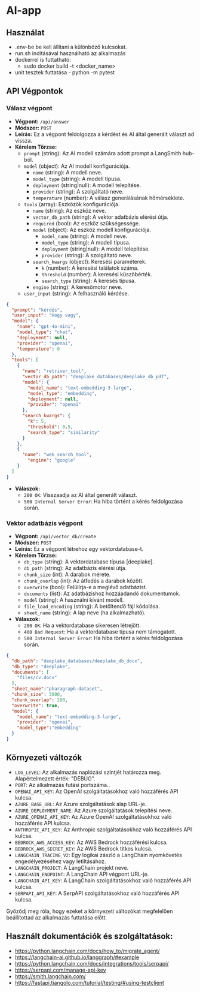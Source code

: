 # AI-app

## Használat

  - .env-be be kell állítani a különböző kulcsokat.
  - run.sh indításával használható az alkalmazás
  - dockerrel is futtatható:
      - sudo docker build -t <docker_name>
  - unit tesztek futtatása - python -m pytest

## API Végpontok

### Válasz végpont

- **Végpont:** `/api/answer`
- **Módszer:** `POST`
- **Leírás:** Ez a végpont feldolgozza a kérdést és AI által generált választ ad vissza.
- **Kérelem Törzse:**
    - `prompt` (string): Az AI modell számára adott prompt a LangSmith hub-ból.
    - `model` (object): Az AI modell konfigurációja.
      - `name` (string): A modell neve.
      - `model_type` (string): A modell típusa.
      - `deployment` (string|null): A modell telepítése.
      - `provider` (string): A szolgáltató neve.
      - `temperature` (number): A válasz generálásának hőmérséklete.
    - `tools` (array): Eszközök konfigurációja.
      - `name` (string): Az eszköz neve.
      - `vector_db_path` (string): A vektor adatbázis elérési útja.
      - `required` (bool): Az eszköz szükségessége.
      - `model` (object): Az eszköz modell konfigurációja.
        - `model_name` (string): A modell neve.
        - `model_type` (string): A modell típusa.
        - `deployment` (string|null): A modell telepítése.
        - `provider` (string): A szolgáltató neve.
      - `search_kwargs` (object): Keresési paraméterek.
        - `k` (number): A keresési találatok száma.
        - `threshold` (number): A keresési küszöbérték.
        - `search_type` (string): A keresés típusa.
      - `engine` (string): A keresőmotor neve.
    - `user_input` (string): A felhasználó kérdése.


```json
{
  "prompt": "kérdés",
  "user_input": "Hogy vagy",
  "model": {
    "name": "gpt-4o-mini",
    "model_type": "chat",
    "deployment": null,
    "provider": "openai",
    "temperature": 0
  },
  "tools": [
    {
      "name": "retriver_tool",
      "vector_db_path": "deeplake_databases/deeplake_db_pdf",
      "model": {
        "model_name": "text-embedding-3-large",
        "model_type": "embedding",
        "deployment": null,
        "provider": "openai"
      },
      "search_kwargs": {
        "k": 5,
        "threshold": 0.5,
        "search_type": "similarity"
      }
    },
    {
      "name": "web_search_tool",
        "engine": "google"
    }
  ]
}
```

- **Válaszok:**
    - `200 OK`: Visszaadja az AI által generált választ.
    - `500 Internal Server Error`: Ha hiba történt a kérés feldolgozása során.


### Vektor adatbázis végpont

- **Végpont:** `/api/vector_db/create`
- **Módszer:** `POST`
- **Leírás:** Ez a végpont létrehoz egy vektordatabase-t.
- **Kérelem Törzse:**
    - `db_type` (string): A vektordatabase típusa [deeplake].
    - `db_path` (string): Az adatbázis elérési útja.
    - `chunk_size` (int): A darabok mérete.
    - `chunk_overlap` (int): Az átfedés a darabok között.
    - `overwrite` (bool): Felülírja-e a meglévő adatbázist.
    - `documents` (list): Az adatbázishoz hozzáadandó dokumentumok.
    - `model` (string): A használni kívánt modell.
    - `file_load_encoding` (string): A betöltendő fájl kódolása.
    - `sheet_name` (string): A lap neve (ha alkalmazható).
- **Válaszok:**
    - `200 OK`: Ha a vektordatabase sikeresen létrejött.
    - `400 Bad Request`: Ha a vektordatabase típusa nem támogatott.
    - `500 Internal Server Error`: Ha hiba történt a kérés feldolgozása során.

```json
{
  "db_path": "deeplake_databases/deeplake_db_docx",
  "db_type": "deeplake",
  "documents": [
    "files/cv.docx"
  ],
  "sheet_name":"pharagraph-dataset",
  "chunk_size": 3000,
  "chunk_overlap": 200,
  "overwrite": true,
  "model": {
    "model_name": "text-embedding-3-large",
    "provider": "openai",
    "model_type":"embedding"
  }
}
```

## Környezeti változók
- `LOG_LEVEL`: Az alkalmazás naplózási szintjét határozza meg. Alapértelmezett érték: "DEBUG".
- `PORT`: Az alkalmazás futási portszáma..
- `OPENAI_API_KEY`: Az OpenAI szolgáltatásokhoz való hozzáférés API kulcsa.
- `AZURE_BASE_URL`: Az Azure szolgáltatások alap URL-je.
- `AZURE_DEPLOYMENT_NAME`: Az Azure szolgáltatások telepítési neve.
- `AZURE_OPENAI_API_KEY`: Az Azure OpenAI szolgáltatásokhoz való hozzáférés API kulcsa.
- `ANTHROPIC_API_KEY`: Az Anthropic szolgáltatásokhoz való hozzáférés API kulcsa.
- `BEDROCK_AWS_ACCESS_KEY`: Az AWS Bedrock hozzáférési kulcsa.
- `BEDROCK_AWS_SECRET_KEY`: Az AWS Bedrock titkos kulcsa.
- `LANGCHAIN_TRACING_V2`: Egy logikai zászló a LangChain nyomkövetés engedélyezéséhez vagy letiltásához.
- `LANGCHAIN_PROJECT`: A LangChain projekt neve.
- `LANGCHAIN_ENDPOINT`: A LangChain API végpont URL-je.
- `LANGCHAIN_API_KEY`: A LangChain szolgáltatásokhoz való hozzáférés API kulcsa.
- `SERPAPI_API_KEY`: A SerpAPI szolgáltatásokhoz való hozzáférés API kulcsa.

Győződj meg róla, hogy ezeket a környezeti változókat megfelelően beállítottad az alkalmazás futtatása előtt.


## Használt dokumentációk és szolgáltatások:
- https://python.langchain.com/docs/how_to/migrate_agent/
- https://langchain-ai.github.io/langgraph/#example
- https://python.langchain.com/docs/integrations/tools/serpapi/
- https://serpapi.com/manage-api-key
- https://smith.langchain.com/
- https://fastapi.tiangolo.com/tutorial/testing/#using-testclient